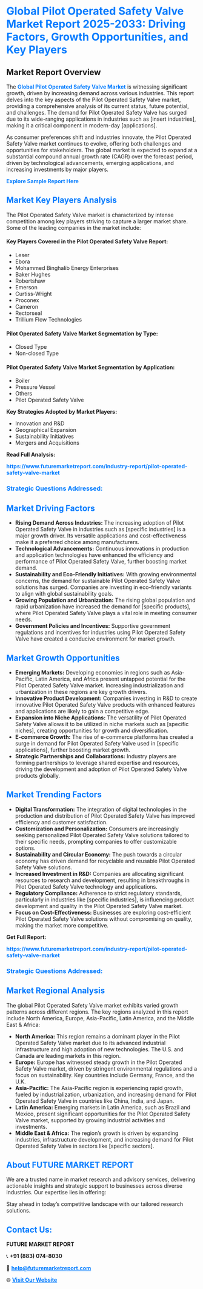 <h1 style="color: #007BFF;">Global Pilot Operated Safety Valve Market Report 2025-2033: Driving Factors, Growth Opportunities, and Key Players</h1>

<section id="overview">
<h2>Market Report Overview</h2>
<p>The <a href="https://www.futuremarketreport.com/industry-report/pilot-operated-safety-valve-market" style="color: #007BFF; text-decoration: none;"><strong>Global Pilot Operated Safety Valve Market</strong></a> is witnessing significant growth, driven by increasing demand across various industries. This report delves into the key aspects of the Pilot Operated Safety Valve market, providing a comprehensive analysis of its current status, future potential, and challenges. The demand for Pilot Operated Safety Valve has surged due to its wide-ranging applications in industries such as [insert industries], making it a critical component in modern-day [applications].</p>
<p>As consumer preferences shift and industries innovate, the Pilot Operated Safety Valve market continues to evolve, offering both challenges and opportunities for stakeholders. The global market is expected to expand at a substantial compound annual growth rate (CAGR) over the forecast period, driven by technological advancements, emerging applications, and increasing investments by major players.</p>
</section>

<section id="overview">
<p><a href="https://www.futuremarketreport.com/request-sample/reportId=128754" style="color: #007BFF; text-decoration: none;"><strong>Explore Sample Report Here</strong></a></p>
</section>

<section id="key-players">
<h2 style="color: #007BFF;">Market Key Players Analysis</h2>
<p>The Pilot Operated Safety Valve market is characterized by intense competition among key players striving to capture a larger market share. Some of the leading companies in the market include:</p>
<h4>Key Players Covered in the Pilot Operated Safety Valve Report:</h4>
<ul><li>Leser</li><li>Ebora</li><li>Mohammed Binghalib Energy Enterprises</li><li>Baker Hughes</li><li>Robertshaw</li><li>Emerson</li><li>Curtiss-Wright</li><li>Proconex</li><li>Cameron</li><li>Rectorseal</li><li>Trillium Flow Technologies</li></ul>
<h4>Pilot Operated Safety Valve Market Segmentation by Type:</h4>
<ul><li>Closed Type</li><li>Non-closed Type</li></ul>

<h4>Pilot Operated Safety Valve Market Segmentation by Application:</h4>
<ul><li>Boiler</li><li>Pressure Vessel</li><li>Others</li><li>Pilot Operated Safety Valve</li></ul>
<p><strong>Key Strategies Adopted by Market Players:</strong></p>
<ul>
<li>Innovation and R&D</li>
<li>Geographical Expansion</li>
<li>Sustainability Initiatives</li>
<li>Mergers and Acquisitions</li>
</ul>
</section>

<section>
<p><strong>Read Full Analysis: </strong></p><a href="https://www.futuremarketreport.com/industry-report/pilot-operated-safety-valve-market" style="color: #007BFF; text-decoration: none;"><strong>https://www.futuremarketreport.com/industry-report/pilot-operated-safety-valve-market</strong></a>
<h3 style="color: #007BFF;">Strategic Questions Addressed:</h3>
</section>

<section id="driving-factors">
<h2 style="color: #007BFF;">Market Driving Factors</h2>
<ul>
<li><strong>Rising Demand Across Industries:</strong> The increasing adoption of Pilot Operated Safety Valve in industries such as [specific industries] is a major growth driver. Its versatile applications and cost-effectiveness make it a preferred choice among manufacturers.</li>
<li><strong>Technological Advancements:</strong> Continuous innovations in production and application technologies have enhanced the efficiency and performance of Pilot Operated Safety Valve, further boosting market demand.</li>
<li><strong>Sustainability and Eco-Friendly Initiatives:</strong> With growing environmental concerns, the demand for sustainable Pilot Operated Safety Valve solutions has surged. Companies are investing in eco-friendly variants to align with global sustainability goals.</li>
<li><strong>Growing Population and Urbanization:</strong> The rising global population and rapid urbanization have increased the demand for [specific products], where Pilot Operated Safety Valve plays a vital role in meeting consumer needs.</li>
<li><strong>Government Policies and Incentives:</strong> Supportive government regulations and incentives for industries using Pilot Operated Safety Valve have created a conducive environment for market growth.</li>
</ul>
</section>

<section id="growth-opportunities">
<h2 style="color: #007BFF;">Market Growth Opportunities</h2>
<ul>
<li><strong>Emerging Markets:</strong> Developing economies in regions such as Asia-Pacific, Latin America, and Africa present untapped potential for the Pilot Operated Safety Valve market. Increasing industrialization and urbanization in these regions are key growth drivers.</li>
<li><strong>Innovative Product Development:</strong> Companies investing in R&D to create innovative Pilot Operated Safety Valve products with enhanced features and applications are likely to gain a competitive edge.</li>
<li><strong>Expansion into Niche Applications:</strong> The versatility of Pilot Operated Safety Valve allows it to be utilized in niche markets such as [specific niches], creating opportunities for growth and diversification.</li>
<li><strong>E-commerce Growth:</strong> The rise of e-commerce platforms has created a surge in demand for Pilot Operated Safety Valve used in [specific applications], further boosting market growth.</li>
<li><strong>Strategic Partnerships and Collaborations:</strong> Industry players are forming partnerships to leverage shared expertise and resources, driving the development and adoption of Pilot Operated Safety Valve products globally.</li>
</ul>
</section>

<section id="trending-factors">
<h2 style="color: #007BFF;">Market Trending Factors</h2>
<ul>
<li><strong>Digital Transformation:</strong> The integration of digital technologies in the production and distribution of Pilot Operated Safety Valve has improved efficiency and customer satisfaction.</li>
<li><strong>Customization and Personalization:</strong> Consumers are increasingly seeking personalized Pilot Operated Safety Valve solutions tailored to their specific needs, prompting companies to offer customizable options.</li>
<li><strong>Sustainability and Circular Economy:</strong> The push towards a circular economy has driven demand for recyclable and reusable Pilot Operated Safety Valve solutions.</li>
<li><strong>Increased Investment in R&D:</strong> Companies are allocating significant resources to research and development, resulting in breakthroughs in Pilot Operated Safety Valve technology and applications.</li>
<li><strong>Regulatory Compliance:</strong> Adherence to strict regulatory standards, particularly in industries like [specific industries], is influencing product development and quality in the Pilot Operated Safety Valve market.</li>
<li><strong>Focus on Cost-Effectiveness:</strong> Businesses are exploring cost-efficient Pilot Operated Safety Valve solutions without compromising on quality, making the market more competitive.</li>
</ul>
</section>

<section>
<p><strong>Get Full Report: </strong></p><a href="https://www.futuremarketreport.com/industry-report/pilot-operated-safety-valve-market" style="color: #007BFF; text-decoration: none;"><strong>https://www.futuremarketreport.com/industry-report/pilot-operated-safety-valve-market</strong></a>
<h3 style="color: #007BFF;">Strategic Questions Addressed:</h3>
</section>


<section id="regional-analysis">
<h2 style="color: #007BFF;">Market Regional Analysis</h2>
<p>The global Pilot Operated Safety Valve market exhibits varied growth patterns across different regions. The key regions analyzed in this report include North America, Europe, Asia-Pacific, Latin America, and the Middle East & Africa:</p>
<ul>
<li><strong>North America:</strong> This region remains a dominant player in the Pilot Operated Safety Valve market due to its advanced industrial infrastructure and high adoption of new technologies. The U.S. and Canada are leading markets in this region.</li>
<li><strong>Europe:</strong> Europe has witnessed steady growth in the Pilot Operated Safety Valve market, driven by stringent environmental regulations and a focus on sustainability. Key countries include Germany, France, and the U.K.</li>
<li><strong>Asia-Pacific:</strong> The Asia-Pacific region is experiencing rapid growth, fueled by industrialization, urbanization, and increasing demand for Pilot Operated Safety Valve in countries like China, India, and Japan.</li>
<li><strong>Latin America:</strong> Emerging markets in Latin America, such as Brazil and Mexico, present significant opportunities for the Pilot Operated Safety Valve market, supported by growing industrial activities and investments.</li>
<li><strong>Middle East & Africa:</strong> The region’s growth is driven by expanding industries, infrastructure development, and increasing demand for Pilot Operated Safety Valve in sectors like [specific sectors].</li>
</ul>
</section>

<footer>
<h2 style="color: #007BFF;">About FUTURE MARKET REPORT</h2>
<p>We are a trusted name in market research and advisory services, delivering actionable insights and strategic support to businesses across diverse industries. Our expertise lies in offering:</p>

<p>Stay ahead in today’s competitive landscape with our tailored research solutions.</p>

<h2 style="color: #007BFF;">Contact Us:</h2>
<p><strong>FUTURE MARKET REPORT</strong></p>
<p>📞 <strong>+91 (883) 074-8030</strong></p>
<p>📧 <strong><a href="mailto:help@futuremarketreport.com" style="color: #007BFF;">help@futuremarketreport.com</a></strong></p>
<p>🌐 <strong><a href="https://www.futuremarketreport.com/" style="color: #007BFF;">Visit Our Website</a></strong></p>
</footer>